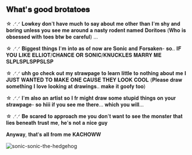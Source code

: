 ## 𝐖𝐡𝐚𝐭'𝐬 𝐠𝐨𝐨𝐝 𝐛𝐫𝐨𝐭𝐚𝐭𝐨𝐞𝐬

☆ .ᐟ.ᐟ 𝐋𝐨𝐰𝐤𝐞𝐲 𝐝𝐨𝐧'𝐭 𝐡𝐚𝐯𝐞 𝐦𝐮𝐜𝐡 𝐭𝐨 𝐬𝐚𝐲 𝐚𝐛𝐨𝐮𝐭 𝐦𝐞 𝐨𝐭𝐡𝐞𝐫 𝐭𝐡𝐚𝐧 𝐈'𝐦 𝐬𝐡𝐲 𝐚𝐧𝐝 𝐛𝐨𝐫𝐢𝐧𝐠 𝐮𝐧𝐥𝐞𝐬𝐬 𝐲𝐨𝐮 𝐬𝐞𝐞 𝐦𝐞 𝐚𝐫𝐨𝐮𝐧𝐝 𝐚 𝐧𝐚𝐬𝐭𝐲 𝐫𝐨𝐝𝐞𝐧𝐭 𝐧𝐚𝐦𝐞𝐝 𝐃𝐨𝐫𝐢𝐭𝐨𝐞𝐬 (𝐖𝐡𝐨 𝐢𝐬 𝐨𝐛𝐬𝐞𝐬𝐬𝐞𝐝 𝐰𝐢𝐭𝐡 𝐭𝐨𝐞𝐬 𝐛𝐭𝐰 𝐛𝐞 𝐜𝐚𝐫𝐞𝐟𝐮𝐥) ...


  ☆ .ᐟ.ᐟ 𝐁𝐢𝐠𝐠𝐞𝐬𝐭 𝐭𝐡𝐢𝐧𝐠𝐬 𝐈'𝐦 𝐢𝐧𝐭𝐨 𝐚𝐬 𝐨𝐟 𝐧𝐨𝐰 𝐚𝐫𝐞 𝐒𝐨𝐧𝐢𝐜 𝐚𝐧𝐝 𝐅𝐨𝐫𝐬𝐚𝐤𝐞𝐧- 𝐬𝐨.. 𝐈𝐅 𝐘𝐎𝐔 𝐋𝐈𝐊𝐄 𝐄𝐋𝐋𝐈𝐎𝐓/𝐂𝐇𝐀𝐍𝐂𝐄 𝐎𝐑 𝐒𝐎𝐍𝐈𝐂/𝐊𝐍𝐔𝐂𝐊𝐋𝐄𝐒 𝐌𝐀𝐑𝐑𝐘 𝐌𝐄 𝐒𝐋𝐏𝐋𝐒𝐏𝐋𝐒𝐏𝐏𝐒𝐋𝐒𝐏

   ☆ .ᐟ.ᐟ 𝐮𝐡𝐡 𝐠𝐨 𝐜𝐡𝐞𝐜𝐤 𝐨𝐮𝐭 𝐦𝐲 𝐬𝐭𝐫𝐚𝐰𝐩𝐚𝐠𝐞 𝐭𝐨 𝐥𝐞𝐚𝐫𝐧 𝐥𝐢𝐭𝐭𝐥𝐞 𝐭𝐨 𝐧𝐨𝐭𝐡𝐢𝐧𝐠 𝐚𝐛𝐨𝐮𝐭 𝐦𝐞 𝐈 𝐉𝐔𝐒𝐓 𝐖𝐀𝐍𝐓𝐄𝐃 𝐓𝐎 𝐌𝐀𝐊𝐄 𝐎𝐍𝐄 𝐂𝐀𝐔𝐒𝐄 𝐓𝐇𝐄𝐘 𝐋𝐎𝐎𝐊 𝐂𝐎𝐎𝐋 (𝐏𝐥𝐞𝐚𝐬𝐞 𝐝𝐫𝐚𝐰 𝐬𝐨𝐦𝐞𝐭𝐡𝐢𝐧𝐠 𝐈 𝐥𝐨𝐯𝐞 𝐥𝐨𝐨𝐤𝐢𝐧𝐠 𝐚𝐭 𝐝𝐫𝐚𝐰𝐢𝐧𝐠𝐬.. 𝐦𝐚𝐤𝐞 𝐢𝐭 𝐠𝐨𝐨𝐟𝐲 𝐭𝐨𝐨) 

  ☆ .ᐟ.ᐟ 𝐈'𝐦 𝐚𝐥𝐬𝐨 𝐚𝐧 𝐚𝐫𝐭𝐢𝐬𝐭 𝐬𝐨 𝐈 𝐟𝐫 𝐦𝐢𝐠𝐡𝐭 𝐝𝐫𝐚𝐰 𝐬𝐨𝐦𝐞 𝐬𝐭𝐮𝐩𝐢𝐝 𝐭𝐡𝐢𝐧𝐠𝐬 𝐨𝐧 𝐲𝐨𝐮𝐫 𝐬𝐭𝐫𝐚𝐰𝐩𝐚𝐠𝐞- 𝐬𝐨 𝐡𝐢𝐢𝐢 𝐢𝐟 𝐲𝐨𝐮 𝐬𝐞𝐞 𝐦𝐞 𝐭𝐡𝐞𝐫𝐞... 𝐰𝐡𝐢𝐜𝐡 𝐲𝐨𝐮 𝐰𝐢𝐥𝐥...

 ☆ .ᐟ.ᐟ 𝐁𝐞 𝐬𝐜𝐚𝐫𝐞𝐝 𝐭𝐨 𝐚𝐩𝐩𝐫𝐨𝐚𝐜𝐡 𝐦𝐞 𝐲𝐨𝐮 𝐝𝐨𝐧'𝐭 𝐰𝐚𝐧𝐭 𝐭𝐨 𝐬𝐞𝐞 𝐭𝐡𝐞 𝐦𝐨𝐧𝐬𝐭𝐞𝐫 𝐭𝐡𝐚𝐭 𝐥𝐢𝐞𝐬 𝐛𝐞𝐧𝐞𝐚𝐭𝐡 𝐭𝐫𝐮𝐬𝐭 𝐦𝐞, 𝐡𝐞'𝐬 𝐧𝐨𝐭 𝐚 𝐧𝐢𝐜𝐞 𝐠𝐮𝐲



𝐀𝐧𝐲𝐰𝐚𝐲, 𝐭𝐡𝐚𝐭'𝐬 𝐚𝐥𝐥 𝐟𝐫𝐨𝐦 𝐦𝐞 𝐊𝐀𝐂𝐇𝐎𝐖𝐖

![sonic-sonic-the-hedgehog](https://github.com/user-attachments/assets/f128d6ae-0f6c-402b-9599-2ab7c9cbe22d)
